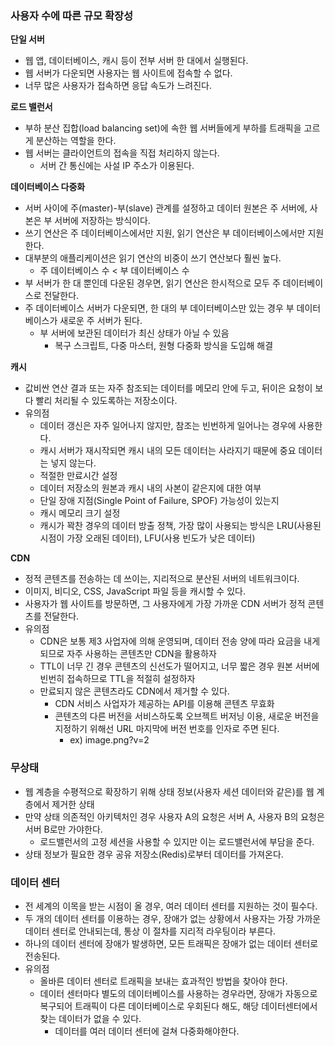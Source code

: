 ### 사용자 수에 따른 규모 확장성
**단일 서버**
* 웹 앱, 데이터베이스, 캐시 등이 전부 서버 한 대에서 실행된다.
* 웹 서버가 다운되면 사용자는 웹 사이트에 접속할 수 없다.
* 너무 많은 사용자가 접속하면 응답 속도가 느려진다.

**로드 밸런서**
* 부하 분산 집합(load balancing set)에 속한 웹 서버들에게 부하를 트래픽을 고르게 분산하는 역할을 한다.
* 웹 서버는 클라이언트의 접속을 직접 처리하지 않는다.
  * 서버 간 통신에는 사설 IP 주소가 이용된다.

**데이터베이스 다중화**
* 서버 사이에 주(master)-부(slave) 관계를 설정하고 데이터 원본은 주 서버에, 사본은 부 서버에 저장하는 방식이다.
* 쓰기 연산은 주 데이터베이스에서만 지원, 읽기 연산은 부 데이터베이스에서만 지원한다.
* 대부분의 애플리케이션은 읽기 연산의 비중이 쓰기 연산보다 훨씬 높다.
  * 주 데이터베이스 수 < 부 데이터베이스 수
* 부 서버가 한 대 뿐인데 다운된 경우면, 읽기 연산은 한시적으로 모두 주 데이터베이스로 전달한다.
* 주 데이터베이스 서버가 다운되면, 한 대의 부 데이터베이스만 있는 경우 부 데이터베이스가 새로운 주 서버가 된다.
  * 부 서버에 보관된 데이터가 최신 상태가 아닐 수 있음
    * 복구 스크립트, 다중 마스터, 원형 다중화 방식을 도입해 해결

**캐시**
* 값비싼 연산 결과 또는 자주 참조되는 데이터를 메모리 안에 두고, 뒤이은 요청이 보다 빨리 처리될 수 있도록하는 저장소이다.
* 유의점
  * 데이터 갱신은 자주 일어나지 않지만, 참조는 빈번하게 일어나는 경우에 사용한다.
  * 캐시 서버가 재시작되면 캐시 내의 모든 데이터는 사라지기 때문에 중요 데이터는 넣지 않는다.
  * 적절한 만료시간 설정
  * 데이터 저장소의 원본과 캐시 내의 사본이 같은지에 대한 여부 
  * 단일 장애 지점(Single Point of Failure, SPOF) 가능성이 있는지
  * 캐시 메모리 크기 설정
  * 캐시가 꽉찬 경우의 데이터 방출 정책, 가장 많이 사용되는 방식은 LRU(사용된 시점이 가장 오래된 데이터), LFU(사용 빈도가 낮은 데이터)

**CDN**
* 정적 콘텐츠를 전송하는 데 쓰이는, 지리적으로 분산된 서버의 네트워크이다.
* 이미지, 비디오, CSS, JavaScript 파일 등을 캐시할 수 있다.
* 사용자가 웹 사이트를 방문하면, 그 사용자에게 가장 가까운 CDN 서버가 정적 콘텐츠를 전달한다.
* 유의점
  * CDN은 보통 제3 사업자에 의해 운영되며, 데이터 전송 양에 따라 요금을 내게 되므로 자주 사용하는 콘텐츠만 CDN을 활용하자
  * TTL이 너무 긴 경우 콘텐츠의 신선도가 떨어지고, 너무 짧은 경우 원본 서버에 빈번히 접속하므로 TTL을 적절히 설정하자
  * 만료되지 않은 콘텐츠라도 CDN에서 제거할 수 있다.
    * CDN 서비스 사업자가 제공하는 API를 이용해 콘텐츠 무효화
    * 콘텐츠의 다른 버전을 서비스하도록 오브젝트 버저닝 이용, 새로운 버전을 지정하기 위해선 URL 마지막에 버전 번호를 인자로 주면 된다.
      * ex) image.png?v=2

### 무상태
* 웹 계층을 수평적으로 확장하기 위해 상태 정보(사용자 세션 데이터와 같은)를 웹 계층에서 제거한 상태
* 만약 상태 의존적인 아키텍처인 경우 사용자 A의 요청은 서버 A, 사용자 B의 요청은 서버 B로만 가야한다.
  * 로드밸런서의 고정 세션을 사용할 수 있지만 이는 로드밸런서에 부담을 준다.
* 상태 정보가 필요한 경우 공유 저장소(Redis)로부터 데이터를 가져온다.

### 데이터 센터
* 전 세계의 이목을 받는 시점이 올 경우, 여러 데이터 센터를 지원하는 것이 필수다.
* 두 개의 데이터 센터를 이용하는 경우, 장애가 없는 상황에서 사용자는 가장 가까운 데이터 센터로 안내되는데, 통상 이 절차를 지리적 라우팅이라 부른다.
* 하나의 데이터 센터에 장애가 발생하면, 모든 트래픽은 장애가 없는 데이터 센터로 전송된다.
* 유의점
  * 올바른 데이터 센터로 트래픽을 보내는 효과적인 방법을 찾아야 한다.
  * 데이터 센터마다 별도의 데이터베이스를 사용하는 경우라면, 장애가 자동으로 복구되어 트래픽이 다른 데이터베이스로 우회된다 해도, 해당 데이터센터에서 찾는 데이터가 없을 수 있다.
    * 데이터를 여러 데이터 센터에 걸쳐 다중화해야한다.